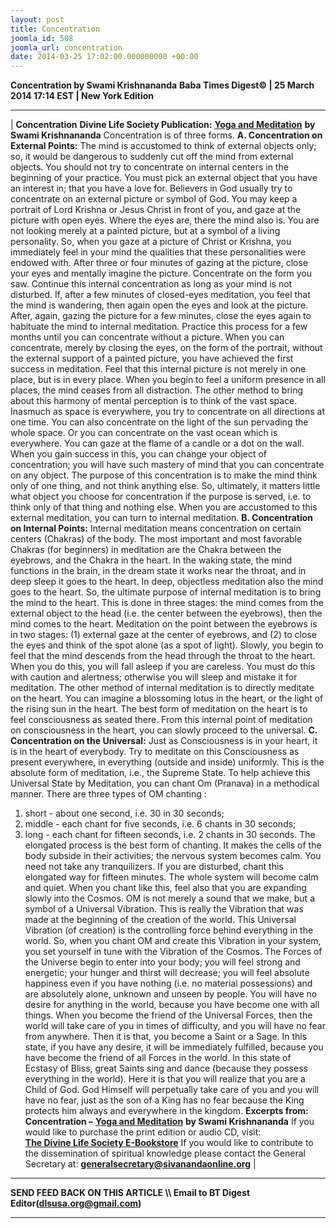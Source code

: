 ```yaml
---
layout: post
title: Concentration
joomla_id: 508
joomla_url: concentration
date: 2014-03-25 17:02:00.000000000 +00:00
---
```

 **Concentration by Swami Krishnananda**
**Baba Times Digest© | 25 March 2014 17:14 EST | New York Edition**
* * *
| 
**Concentration**
**Divine Life Society Publication:** [**Yoga and Meditation**](http://www.dlshq.org/messages/yogamed.htm#techniques) **by Swami Krishnananda**
Concentration is of three forms.
**A. Concentration on External Points:**
The mind is accustomed to think of external objects only; so, it would be dangerous to suddenly cut off the mind from external objects. You should not try to concentrate on internal centers in the beginning of your practice.
You must pick an external object that you have an interest in; that you have a love for. Believers in God usually try to concentrate on an external picture or symbol of God. You may keep a portrait of Lord Krishna or Jesus Christ in front of you, and gaze at the picture with open eyes. Where the eyes are, there the mind also is. You are not looking merely at a painted picture, but at a symbol of a living personality. So, when you gaze at a picture of Christ or Krishna, you immediately feel in your mind the qualities that these personalities were endowed with.
After three or four minutes of gazing at the picture, close your eyes and mentally imagine the picture. Concentrate on the form you saw. Continue this internal concentration as long as your mind is not disturbed. If, after a few minutes of closed-eyes meditation, you feel that the mind is wandering, then again open the eyes and look at the picture. After, again, gazing the picture for a few minutes, close the eyes again to habituate the mind to internal meditation.
Practice this process for a few months until you can concentrate without a picture. When you can concentrate, merely by closing the eyes, on the form of the portrait, without the external support of a painted picture, you have achieved the first success in meditation.
Feel that this internal picture is not merely in one place, but is in every place. When you begin to feel a uniform presence in all places, the mind ceases from all distraction. The other method to bring about this harmony of mental perception is to think of the vast space. Inasmuch as space is everywhere, you try to concentrate on all directions at one time. You can also concentrate on the light of the sun pervading the whole space. Or you can concentrate on the vast ocean which is everywhere. You can gaze at the flame of a candle or a dot on the wall.
When you gain success in this, you can change your object of concentration; you will have such mastery of mind that you can concentrate on any object. The purpose of this concentration is to make the mind think only of one thing, and not think anything else. So, ultimately, it matters little what object you choose for concentration if the purpose is served, i.e. to think only of that thing and nothing else.
When you are accustomed to this external meditation, you can turn to internal meditation.
**B. Concentration on Internal Points:**
Internal meditation means concentration on certain centers (Chakras) of the body. The most important and most favorable Chakras (for beginners) in meditation are the Chakra between the eyebrows, and the Chakra in the heart.
In the waking state, the mind functions in the brain, in the dream state it works near the throat, and in deep sleep it goes to the heart. In deep, objectless meditation also the mind goes to the heart. So, the ultimate purpose of internal meditation is to bring the mind to the heart. This is done in three stages: the mind comes from the external object to the head (i.e. the center between the eyebrows), then the mind comes to the heart. Meditation on the point between the eyebrows is in two stages:
(1) external gaze at the center of eyebrows, and
(2) to close the eyes and think of the spot alone (as a spot of light). Slowly, you begin to feel that the mind descends from the head through the throat to the heart. When you do this, you will fall asleep if you are careless. You must do this with caution and alertness; otherwise you will sleep and mistake it for meditation.
The other method of internal meditation is to directly meditate on the heart. You can imagine a blossoming lotus in the heart, or the light of the rising sun in the heart. The best form of meditation on the heart is to feel consciousness as seated there. From this internal point of meditation on consciousness in the heart, you can slowly proceed to the universal.
**C. Concentration on the Universal:**
Just as Consciousness is in your heart, it is in the heart of everybody. Try to meditate on this Consciousness as present everywhere, in everything (outside and inside) uniformly. This is the absolute form of meditation, i.e., the Supreme State.
To help achieve this Universal State by Meditation, you can chant Om (Pranava) in a methodical manner. There are three types of OM chanting :
1. short - about one second, i.e. 30 in 30 seconds;
2. middle - each chant for five seconds, i.e. 6 chants in 30 seconds;
3. long - each chant for fifteen seconds, i.e. 2 chants in 30 seconds.
The elongated process is the best form of chanting. It makes the cells of the body subside in their activities; the nervous system becomes calm. You need not take any tranquilizers. If you are disturbed, chant this elongated way for fifteen minutes. The whole system will become calm and quiet. When you chant like this, feel also that you are expanding slowly into the Cosmos.
OM is not merely a sound that we make, but a symbol of a Universal Vibration. This is really the Vibration that was made at the beginning of the creation of the world. This Universal Vibration (of creation) is the controlling force behind everything in the world. So, when you chant OM and create this Vibration in your system, you set yourself in tune with the Vibration of the Cosmos. The Forces of the Universe begin to enter into your body; you will feel strong and energetic; your hunger and thirst will decrease; you will feel absolute happiness even if you have nothing (i.e. no material possessions) and are absolutely alone, unknown and unseen by people. You will have no desire for anything in the world, because you have become one with all things.
When you become the friend of the Universal Forces, then the world will take care of you in times of difficulty, and you will have no fear from anywhere. Then it is that, you become a Saint or a Sage. In this state, if you have any desire, it will be immediately fulfilled, because you have become the friend of all Forces in the world. In this state of Ecstasy of Bliss, great Saints sing and dance (because they possess everything in the world). Here it is that you will realize that you are a Child of God. God Himself will perpetually take care of you and you will have no fear, just as the son of a King has no fear because the King protects him always and everywhere in the kingdom.
**Excerpts from:**
**Concentration –** [**Yoga and Meditation**](http://www.dlshq.org/messages/yogamed.htm#techniques) **by Swami Krishnananda**
If you would like to purchase the print edition or audio CD, visit:   
 [**The Divine Life Society E-Bookstore**](http://www.dlshq.org/cgi-bin/store/commerce.cgi?category=krishnananda&cart_id=1394930528.401)
If you would like to contribute to the dissemination of spiritual knowledge please contact the General Secretary at:
**[generalsecretary@sivanandaonline.org](mailto:generalsecretary@sivanandaonline.org)**
 |
* * *
**SEND FEED BACK ON THIS ARTICLE \\\ Email to BT Digest Editor[](mailto:dlsusa.org@gmail.com?subject=DLS%20Posts)(dlsusa.org@gmail.com)**
* * *
